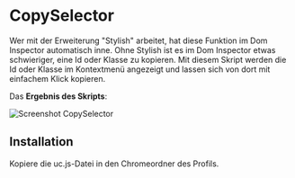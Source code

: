 # CopySelector
Wer mit der Erweiterung "Stylish" arbeitet, hat diese Funktion im Dom Inspector automatisch inne. 
Ohne Stylish ist es im Dom Inspector etwas schwieriger, eine Id oder Klasse zu kopieren. 
Mit diesem Skript werden die Id oder Klasse im Kontextmenü angezeigt und lassen sich von dort mit einfachem Klick kopieren.

Das **Ergebnis des Skripts**:

![Screenshot CopySelector](https://github.com/ardiman/userChrome.js/raw/master/copyselector/scr_copyselector.png)

## Installation
Kopiere die uc.js-Datei in den Chromeordner des Profils.